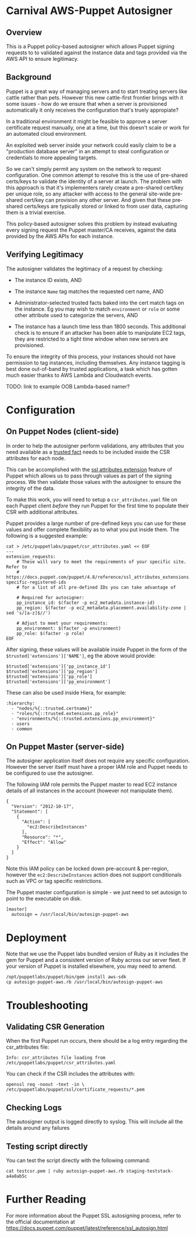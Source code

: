 # Carnival AWS-Puppet Autosigner

## Overview

This is a Puppet policy-based autosigner which allows Puppet signing requests to
to validated against the instance data and tags provided via the AWS API to
ensure legitimacy.


## Background

Puppet is a great way of managing servers and to start treating servers like
cattle rather than pets. However this new cattle-first frontier brings with it
some issues - how do we ensure that when a server is provisioned automatically
it only receives the configuration that's truely appropiate?

In a traditional environment it might be feasible to approve a server
certificate request manually, one at a time, but this doesn't scale or work for
an automated cloud environment.

An exploited web server inside your network could easily claim to be a
"production database server" in an attempt to steal configuration or credentials
to more appealing targets.

So we can't simply permit any system on the network to request configuration.
One common attempt to resolve this is the use of pre-shared certs/keys to
validate the identity of a server at launch. The problem with this approach is
that it's implementers rarely create a pre-shared cert/key per unique role, so
any attacker with access to the general site-wide pre-shared cert/key can
provision any other server. And given that these pre-shared certs/keys are
typically stored or linked to from user data, capturing them is a trivial
exercise.

This policy-based autosigner solves this problem by instead evaluating every
signing request the Puppet master/CA receives, against the data provided by the
AWS APIs for each instance.


## Verifying Legitimacy

The autosigner validates the legitimacy of a request by checking:

* The instance ID exists, AND

* The instance `Name` tag matches the requested cert name, AND

* Administrator-selected trusted facts baked into the cert match tags on the
  instance. Eg you may wish to match `environment` or `role` or some other
  attribute used to categorize the servers, AND

* The instance has a launch time less than 1800 seconds. This additional check
  is to ensure if an attacker has been able to manipulate EC2 tags, they are
  restricted to a tight time window when new servers are provisioned.

To ensure the integrity of this process, your instances should not have
permission to tag instances, including themselves. Any instance tagging is best
done out-of-band by trusted applications, a task which has gotten much easier
thanks to AWS Lambda and Cloudwatch events.

TODO: link to example OOB Lambda-based namer?



# Configuration

## On Puppet Nodes (client-side)

In order to help the autosigner perform validations, any attributes that you
need available as a [trusted fact](https://docs.puppet.com/puppet/4.8/reference/lang_facts_and_builtin_vars.html#trusted-facts)
needs to be included inside the CSR attributes for each node.

This can be accomplished with the [ssl attributes extension](https://docs.puppet.com/puppet/4.8/reference/ssl_attributes_extensions.html)
feature of Puppet which allows us to pass through values as part of the signing
process. We then validate those values with the autosigner to ensure the
integrity of the data.

To make this work, you will need to setup a `csr_attributes.yaml` file on each
Puppet client *before* they run Puppet for the first time to populate their CSR
with additional attributes.

Puppet provides a large number of pre-defined keys you can use for these values
and offer complete flexibility as to what you put inside them. The following is
a suggested example:

    cat > /etc/puppetlabs/puppet/csr_attributes.yaml << EOF
    ---
    extension_requests:
        # These will vary to meet the requirements of your specific site. Refer to
        # https://docs.puppet.com/puppet/4.8/reference/ssl_attributes_extensions.html#puppet-specific-registered-ids
        # for a list of all pre-defined IDs you can take advantage of

        # Required for autosigner:
        pp_instance_id: $(facter -p ec2_metadata.instance-id)
        pp_region: $(facter -p ec2_metadata.placement.availability-zone | sed 's/[a-z]$//')

        # Adjust to meet your requirements:
        pp_environment: $(facter -p environment)
        pp_role: $(facter -p role)
    EOF

After signing, these values will be available inside Puppet in the form of the
`$trusted['extensions']['NAME']`, eg the above would provide:

    $trusted['extensions']['pp_instance_id']
    $trusted['extensions']['pp_region']
    $trusted['extensions']['pp_role']
    $trusted['extensions']['pp_environment']

These can also be used inside Hiera, for example:

    :hierarchy:
      - "nodes/%{::trusted.certname}"
      - "roles/%{::trusted.extensions.pp_role}"
      - "environments/%{::trusted.extensions.pp_environment}"
      - users
      - common



## On Puppet Master (server-side)

The autosigner application itself does not require any specific configuration.
However the server itself must have a proper IAM role and Puppet needs to be
configured to use the autosigner.

The following IAM role permits the Puppet master to read EC2 instance details of
all instances in the account (however not manipulate them).

    {
      "Version": "2012-10-17",
      "Statement": [
        {
          "Action": [
            "ec2:DescribeInstances"
          ],
          "Resource": "*",
          "Effect": "Allow"
        }
      ]
    }

Note this IAM policy can be locked down pre-account & per-region, however the
`ec2:DescribeInstances` action does not support conditionals such as VPC or tag
specific restrictions.

The Puppet master configuration is simple - we just need to set autosign to
point to the executable on disk.

    [master]
      autosign = /usr/local/bin/autosign-puppet-aws


# Deployment

Note that we use the Puppet labs bundled version of Ruby as it includes the gem
for Puppet and a consistent version of Ruby across our server fleet. If your
version of Puppet is installed elsewhere, you may need to amend.

    /opt/puppetlabs/puppet/bin/gem install aws-sdk
    cp autosign-puppet-aws.rb /usr/local/bin/autosign-puppet-aws



# Troubleshooting

## Validating CSR Generation

When the first Puppet run occurs, there should be a log entry regarding the
csr_attributes file:

    Info: csr_attributes file loading from /etc/puppetlabs/puppet/csr_attributes.yaml

You can check if the CSR includes the attributes with:

    openssl req -noout -text -in \
    /etc/puppetlabs/puppet/ssl/certificate_requests/*.pem


## Checking Logs

The autosigner output is logged directly to syslog. This will include all the
details around any failures


## Testing script directly

You can test the script directly with the following command:

    cat testcsr.pem | ruby autosign-puppet-aws.rb staging-teststack-a4a8ab5c


# Further Reading

For more information about the Puppet SSL autosigning process, refer to the
official documentation at https://docs.puppet.com/puppet/latest/reference/ssl_autosign.html
